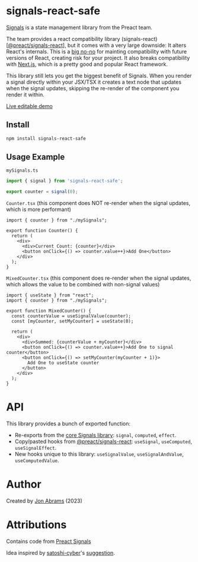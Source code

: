 # signals-react-safe

[Signals]([@preact/signals](https://github.com/preactjs/signals)) is a state management library from the Preact team.

The team provides a react compatibility library (signals-react)[[@preact/signals-react](https://github.com/preactjs/signals/tree/main/packages/react)], but it comes with a very large downside: It alters React's internals. This is a [big no-no](https://github.com/facebook/react/issues/26704#issuecomment-1522044060) for mainting compatibility with future versions of React, creating risk for your project. It also breaks compatibility with [Next.js](https://nextjs.org/), which is a pretty good and popular React framework.

This library still lets you get the biggest benefit of Signals. When you render a signal directly within your JSX/TSX it creates a text node that updates when the signal updates, skipping the re-render of the component you render it within.

[Live editable demo](https://stackblitz.com/edit/signals-react-safe-demo?file=src%2FCounter.tsx)

## Install

```bash
npm install signals-react-safe
```

## Usage Example

`mySignals.ts`

```ts
import { signal } from 'signals-react-safe';

export counter = signal(0);
```

`Counter.tsx` (this component does NOT re-render when the signal updates, which is more performant)

```tsx
import { counter } from "./mySignals";

export function Counter() {
  return (
    <div>
      <div>Current Count: {counter}</div>
      <button onClick={() => counter.value++}>Add One</button>
    </div>
  );
}
```

`MixedCounter.tsx` (this component does re-render when the signal updates, which allows the value to be combined with non-signal values)

```tsx
import { useState } from "react";
import { counter } from "./mySignals";

export function MixedCounter() {
  const counterValue = useSignalValue(counter);
  const [myCounter, setMyCounter] = useState(0);

  return (
    <div>
      <div>Summed: {counterValue + myCounter}</div>
      <button onClick={() => counter.value++}>Add One to signal counter</button>
      <button onClick={() => setMyCounter(myCounter + 1)}>
        Add One to useState counter
      </button>
    </div>
  );
}
```

# API

This library provides a bunch of exported function:

- Re-exports from the [core Signals library](https://github.com/preactjs/signals): `signal`, `computed`, `effect`.
- Copy/pasted hooks from [@preact/signals-react](https://github.com/preactjs/signals/blob/main/packages/react): `useSignal`, `useComputed`, `useSignalEffect`.
- New hooks unique to this library: `useSignalValue`, `useSignalAndValue`, `useComputedValue`.

# Author

Created by [Jon Abrams](https://threads.net/jon.abrams) (2023)

# Attributions

Contains code from [Preact Signals](https://github.com/preactjs/signals)

Idea inspired by [satoshi-cyber](https://github.com/satoshi-cyber)'s [suggestion](https://github.com/vercel/next.js/issues/45054#issuecomment-1694791734).
